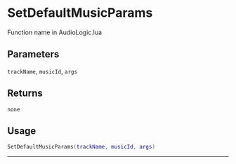 # SetDefaultMusicParams
Function name in AudioLogic.lua
## Parameters
`trackName`, `musicId`, `args`
## Returns
`none`
## Usage
```lua
SetDefaultMusicParams(trackName, musicId, args)
```
---
